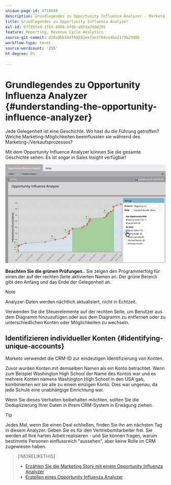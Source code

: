 ```yaml
---
unique-page-id: 4718648
description: Grundlegendes zu Opportunity Influenza Analyzer - Marketo Docs - Produktdokumentation
title: Grundlegendes zu Opportunity Influenza Analyzer
exl-id: 87f85fed-1fb5-4906-bfdb-a9fda7ddd295
feature: Reporting, Revenue Cycle Analytics
source-git-commit: d20a9bb584f69282eefae3704ce4be2179b29d0b
workflow-type: tm+mt
source-wordcount: '255'
ht-degree: 0%

---
```


# Grundlegendes zu Opportunity Influenza Analyzer {#understanding-the-opportunity-influence-analyzer}

Jede Gelegenheit ist eine Geschichte. Wo hast du die Führung getroffen? Welche Marketing-Möglichkeiten beeinflussten sie während des Marketing-/Verkaufsprozesses?

Mit dem Opportunity Influence Analyzer können Sie die gesamte Geschichte sehen. Es ist sogar in Sales Insight verfügbar!

![](assets/image2015-6-23-14-3a43-3a35-1.png)

**Beachten Sie die grünen Prüfungen.**. Sie zeigen den Programmerfolg für einen der auf der rechten Seite aktivierten Namen an. Der grüne Bereich gibt den Anfang und das Ende der Gelegenheit an.

>[!NOTE]
>
>Analyzer-Daten werden nächtlich aktualisiert, nicht in Echtzeit.

Verwenden Sie die Steuerelemente auf der rechten Seite, um Benutzer aus dem Diagramm hinzuzufügen oder aus dem Diagramm zu entfernen oder zu unterschiedlichen Konten oder Möglichkeiten zu wechseln.

## Identifizieren individueller Konten {#identifying-unique-accounts}

Marketo verwendet die CRM-ID zur eindeutigen Identifizierung von Konten.

Zuvor wurden Konten mit demselben Namen als ein Konto betrachtet. Wenn zum Beispiel Washington High School der Name des Kontos war und es mehrere Konten namens Washington High School in den USA gab, kombinierten wir sie alle zu einem einzigen Konto. Dies war ungenau, da jede Schule eine unabhängige Einrichtung war.

Wenn Sie dieses Verhalten beibehalten möchten, sollten Sie die Deduplizierung Ihrer Daten in Ihrem CRM-System in Erwägung ziehen.

>[!TIP]
>
>Jedes Mal, wenn Sie einen Deal schließen, finden Sie ihn am nächsten Tag in diesem Analyzer. Geben Sie es für den Vertriebsmitarbeiter frei. Sie werden all Ihre harten Arbeit realisieren - und Sie können fragen, warum bestimmte Personen einflussreich &quot;aussehen&quot;, aber keine Rolle im CRM zugewiesen haben.

>[!MORELIKETHIS]
>
>* [Erzählen Sie die Marketing Story mit einem Opportunity Influenza Analyzer](/help/marketo/product-docs/reporting/revenue-cycle-analytics/opportunity-influence-analyzer/tell-the-marketing-story-with-an-opportunity-influence-analyzer.md)
>* [Erstellen eines Opportunity Influenza Analyzer](/help/marketo/product-docs/reporting/revenue-cycle-analytics/opportunity-influence-analyzer/create-an-opportunity-influence-analyzer.md)
